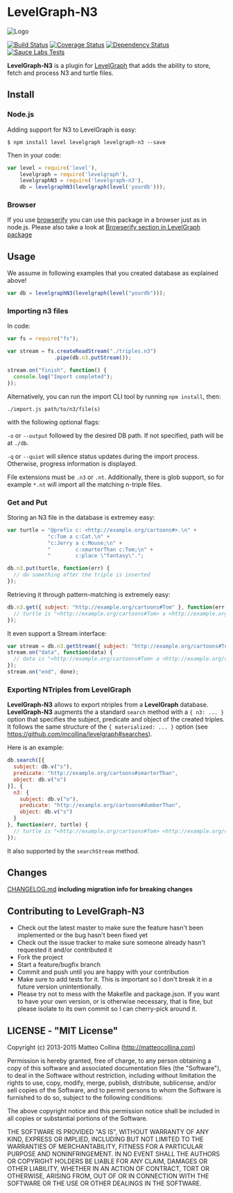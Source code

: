 LevelGraph-N3
===========

![Logo](https://github.com/mcollina/node-levelgraph/raw/master/logo.png)

[![Build Status](https://travis-ci.org/mcollina/levelgraph-n3.png)](https://travis-ci.org/mcollina/levelgraph-n3)
[![Coverage Status](https://coveralls.io/repos/mcollina/levelgraph-n3/badge.png)](https://coveralls.io/r/mcollina/levelgraph-n3)
[![Dependency Status](https://david-dm.org/mcollina/levelgraph-n3.png?theme=shields.io)](https://david-dm.org/mcollina/levelgraph-n3)
[![Sauce Labs
Tests](https://saucelabs.com/browser-matrix/levelgraph-n3.svg)](https://saucelabs.com/u/levelgraph-n3)

__LevelGraph-N3__ is a plugin for
[LevelGraph](http://github.com/mcollina/levelgraph) that adds the
ability to store, fetch and process N3 and turtle files.

## Install

### Node.js

Adding support for N3 to LevelGraph is easy:
```shell
$ npm install level levelgraph levelgraph-n3 --save
```
Then in your code:
```js
var level = require('level'),
    levelgraph = require('levelgraph'),
    levelgraphN3 = require('levelgraph-n3'),
    db = levelgraphN3(levelgraph(level('yourdb')));
```



### Browser

If you use [browserify](http://browserify.org/) you can use this package
in a browser just as in node.js. Please also take a look at [Browserify
section in LevelGraph package](https://github.com/mcollina/levelgraph#browserify)


## Usage

We assume in following examples that you created database as explained
above!
```js
var db = levelgraphN3(levelgraph(level("yourdb")));
```

### Importing n3 files

In code:

```js
var fs = require("fs");

var stream = fs.createReadStream("./triples.n3")
               .pipe(db.n3.putStream());

stream.on("finish", function() {
  console.log("Import completed");
});
```

Alternatively, you can run the import CLI tool by running `npm install`, then:

```
./import.js path/to/n3/file(s)
```

with the following optional flags:

`-o` or `--output` followed by the desired DB path. If not specified, path will be at `./db`.

`-q` or `--quiet` will silence status updates during the import process. Otherwise, progress information is displayed.

File extensions must be `.n3` or `.nt`. Additionally, there is glob support, so for example `*.nt` will import all the matching n-triple files.


### Get and Put

Storing an N3 file in the database is extremey easy:
```js
var turtle = "@prefix c: <http://example.org/cartoons#>.\n" +
             "c:Tom a c:Cat.\n" +
             "c:Jerry a c:Mouse;\n" +
             "        c:smarterThan c:Tom;\n" +
             "        c:place \"fantasy\".";

db.n3.put(turtle, function(err) {
  // do something after the triple is inserted
});
```

Retrieving it through pattern-matching is extremely easy:
```js
db.n3.get({ subject: "http://example.org/cartoons#Tom" }, function(err, turtle) {
  // turtle is "<http://example.org/cartoons#Tom> a <http://example.org/cartoons#Cat> .\n";
});
```

It even support a Stream interface:
```js
var stream = db.n3.getStream({ subject: "http://example.org/cartoons#Tom" });
stream.on("data", function(data) {
  // data is "<http://example.org/cartoons#Tom> a <http://example.org/cartoons#Cat> .\n";
});
stream.on("end", done);
```

### Exporting NTriples from LevelGraph

__LevelGraph-N3__ allows to export ntriples from a __LevelGraph__ database.
__LevelGraph-N3__ augments the a standard `search` method with a `{ n3: ... }` option
that specifies the subject, predicate and object of the created triples.
It follows the same structure of the `{ materialized: ... }` option (see https://github.com/mcollina/levelgraph#searches).

Here is an example:
```js
db.search([{
  subject: db.v("s"),
  predicate: "http://example.org/cartoons#smarterThan",
  object: db.v("o")
}], {
  n3: {
    subject: db.v("o"),
    predicate: "http://example.org/cartoons#dumberThan",
    object: db.v("s")
  }
}, function(err, turtle) {
  // turtle is "<http://example.org/cartoons#Tom> <http://example.org/cartoons#dumberThan> <http://example.org/cartoons#Jerry> .\n"
});
```

It also supported by the `searchStream` method.

## Changes

[CHANGELOG.md](https://github.com/mcollina/levelgraph-n3/blob/master/CHANGELOG.md)
**including migration info for breaking changes**


## Contributing to LevelGraph-N3

* Check out the latest master to make sure the feature hasn't been
  implemented or the bug hasn't been fixed yet
* Check out the issue tracker to make sure someone already hasn't
  requested it and/or contributed it
* Fork the project
* Start a feature/bugfix branch
* Commit and push until you are happy with your contribution
* Make sure to add tests for it. This is important so I don't break it
  in a future version unintentionally.
* Please try not to mess with the Makefile and package.json. If you
  want to have your own version, or is otherwise necessary, that is
  fine, but please isolate to its own commit so I can cherry-pick around
  it.

## LICENSE - "MIT License"

Copyright (c) 2013-2015 Matteo Collina (http://matteocollina.com)

Permission is hereby granted, free of charge, to any person
obtaining a copy of this software and associated documentation
files (the "Software"), to deal in the Software without
restriction, including without limitation the rights to use,
copy, modify, merge, publish, distribute, sublicense, and/or sell
copies of the Software, and to permit persons to whom the
Software is furnished to do so, subject to the following
conditions:

The above copyright notice and this permission notice shall be
included in all copies or substantial portions of the Software.

THE SOFTWARE IS PROVIDED "AS IS", WITHOUT WARRANTY OF ANY KIND,
EXPRESS OR IMPLIED, INCLUDING BUT NOT LIMITED TO THE WARRANTIES
OF MERCHANTABILITY, FITNESS FOR A PARTICULAR PURPOSE AND
NONINFRINGEMENT. IN NO EVENT SHALL THE AUTHORS OR COPYRIGHT
HOLDERS BE LIABLE FOR ANY CLAIM, DAMAGES OR OTHER LIABILITY,
WHETHER IN AN ACTION OF CONTRACT, TORT OR OTHERWISE, ARISING
FROM, OUT OF OR IN CONNECTION WITH THE SOFTWARE OR THE USE OR
OTHER DEALINGS IN THE SOFTWARE.
